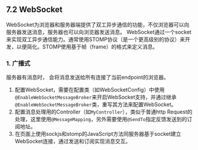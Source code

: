 ## 7.2 WebSocket

WebSocket为浏览器和服务器端提供了双工异步通信的功能，不仅浏览器可以向服务器发送消息，服务器也可以向浏览器发送消息。
WebSocket通过一个socket来实现双工异步通信能力。通常使用STOMP协议（是一个更高级别的协议）来开发，以便简化。STOMP使用基于帧（frame）的格式来定义消息。

### 1. 广播式
服务器有消息时， 会将消息发送给所有连接了当前endpoint的浏览器。
1. 配置WebSocket，需要在配置类（如WebSocketConfig）中使用`@EnableWebSocketMessageBroker`来开启WebSocket支持，并通过继承`@EnableWebSocketMessageBroker`类，重写其方法来配置WebSocket。
2. 配置消息处理用的Controller（如`MyController`），类似于普通http Request的处理，这里使用`@MessageMapping`，另外需要使用`@SendTo`指定反馈发送到的订阅地址。
3. 在页面上使用sockjs和stomp的JavaScript方法同服务器基于socket建立WebSocket连接，通过发送和订阅实现消息交互。
